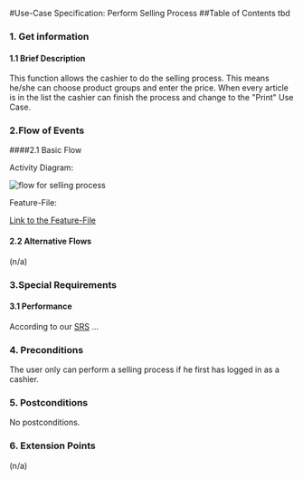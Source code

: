 #Use-Case Specification: Perform Selling Process
##Table of Contents
tbd    

### 1. Get information

#### 1.1 Brief Description

This function allows the cashier to do the selling process.
This means he/she can choose product groups and enter the price.
When every article is in the list the cashier can finish the process and change to the "Print" Use Case.

### 2.Flow of Events

####2.1 Basic Flow

Activity Diagram: 

![flow for selling process][flow]

Feature-File:

[Link to the Feature-File](tbd)

#### 2.2 Alternative Flows

(n/a)

### 3.Special Requirements

#### 3.1 Performance

According to our [SRS][SRS] ...


### 4. Preconditions

The user only can perform a selling process if he first has logged in as a cashier.
 
### 5. Postconditions

No postconditions.

### 6. Extension Points
(n/a)

<!-- Link definitions -->
[SRS]: https://github.com/tinf15b4-kino/kino-web/blob/master/documents/SRS.md
[flow]: https://github.com/tinf15b4-kino/kino-web/blob/develop/documents/UC/get%20information/flow_GetInformation.png

